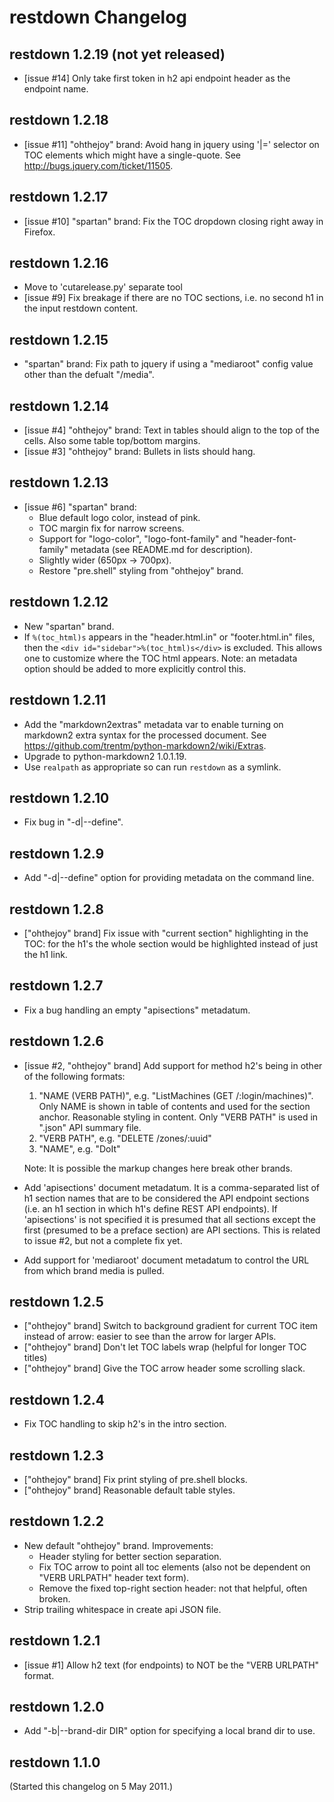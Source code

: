 # restdown Changelog

## restdown 1.2.19 (not yet released)

- [issue #14] Only take first token in h2 api endpoint header as the endpoint name.


## restdown 1.2.18

- [issue #11] "ohthejoy" brand: Avoid hang in jquery using '|=' selector on TOC
  elements which might have a single-quote. See
  <http://bugs.jquery.com/ticket/11505>.


## restdown 1.2.17

- [issue #10] "spartan" brand: Fix the TOC dropdown closing right away
  in Firefox.


## restdown 1.2.16

- Move to 'cutarelease.py' separate tool
- [issue #9] Fix breakage if there are no TOC sections, i.e. no second h1 in
  the input restdown content.


## restdown 1.2.15

- "spartan" brand: Fix path to jquery if using a "mediaroot" config value
  other than the defualt "/media".


## restdown 1.2.14

- [issue #4] "ohthejoy" brand: Text in tables should align to the top of the cells.
  Also some table top/bottom margins.
- [issue #3] "ohthejoy" brand: Bullets in lists should hang.


## restdown 1.2.13

- [issue #6] "spartan" brand: 
    - Blue default logo color, instead of pink.
    - TOC margin fix for narrow screens.
    - Support for "logo-color", "logo-font-family" and "header-font-family"
      metadata (see README.md for description).
    - Slightly wider (650px -> 700px).
    - Restore "pre.shell" styling from "ohthejoy" brand.


## restdown 1.2.12

- New "spartan" brand.
- If `%(toc_html)s` appears in the "header.html.in" or "footer.html.in" files,
  then the `<div id="sidebar">%(toc_html)s</div>` is excluded. This allows
  one to customize where the TOC html appears.
  Note: an metadata option should be added to more explicitly control this.


## restdown 1.2.11

- Add the "markdown2extras" metadata var to enable turning on markdown2
  extra syntax for the processed document. See
  <https://github.com/trentm/python-markdown2/wiki/Extras>.
- Upgrade to python-markdown2 1.0.1.19.
- Use `realpath` as appropriate so can run `restdown` as a symlink.

## restdown 1.2.10

- Fix bug in "-d|--define".

## restdown 1.2.9

- Add "-d|--define" option for providing metadata on the command line.


## restdown 1.2.8

- ["ohthejoy" brand] Fix issue with "current section" highlighting in the TOC:
  for the h1's the whole section would be highlighted instead of just the h1
  link.


## restdown 1.2.7

- Fix a bug handling an empty "apisections" metadatum.


## restdown 1.2.6

- [issue #2, "ohthejoy" brand] Add support for method h2's being in other of
  the following formats:

    1. "NAME (VERB PATH)", e.g. "ListMachines (GET /:login/machines)".
       Only NAME is shown in table of contents and used for the section anchor.
       Reasonable styling in content. Only "VERB PATH" is used in ".json" API
       summary file.
    2. "VERB PATH", e.g. "DELETE /zones/:uuid"
    3. "NAME", e.g. "DoIt"

  Note: It is possible the markup changes here break other brands.

- Add 'apisections' document metadatum. It is a comma-separated list of h1 section
  names that are to be considered the API endpoint sections (i.e. an h1 section
  in which h1's define REST API endpoints). If 'apisections' is not specified
  it is presumed that all sections except the first (presumed to be a preface
  section) are API sections. This is related to issue #2, but not a complete
  fix yet.
- Add support for 'mediaroot' document metadatum to control the URL from which
  brand media is pulled.


## restdown 1.2.5

- ["ohthejoy" brand] Switch to background gradient for current TOC item instead
  of arrow: easier to see than the arrow for larger APIs.
- ["ohthejoy" brand] Don't let TOC labels wrap (helpful for longer TOC titles)
- ["ohthejoy" brand] Give the TOC arrow header some scrolling slack.


## restdown 1.2.4

- Fix TOC handling to skip h2's in the intro section.


## restdown 1.2.3

- ["ohthejoy" brand] Fix print styling of pre.shell blocks.
- ["ohthejoy" brand] Reasonable default table styles.


## restdown 1.2.2

- New default "ohthejoy" brand. Improvements: 
    - Header styling for better section separation.
    - Fix TOC arrow to point all toc elements (also not be dependent on "VERB
      URLPATH" header text form).
    - Remove the fixed top-right section header: not that helpful, often
      broken. 
- Strip trailing whitespace in create api JSON file.


## restdown 1.2.1

- [issue #1] Allow h2 text (for endpoints) to NOT be the "VERB URLPATH" format.


## restdown 1.2.0

- Add "-b|--brand-dir DIR" option for specifying a local brand dir to use.


## restdown 1.1.0

(Started this changelog on 5 May 2011.)
